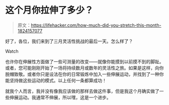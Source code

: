 # 这个月你拉伸了多少？

> 原文：<https://lifehacker.com/how-much-did-you-stretch-this-month-1824157077>

好了，各位，我们来到了三月灵活性挑战的最后一天。怎么样了？

Watch

也许你在伸展性方面做了一些可测量的改变——就像你能摸到以前摸不到的脚趾。或者，您可能刚刚开始了一场将持续数月或数年的灵活性之旅。如果是这样，向你脱帽致敬。或者你只是设法在你的日常锻炼中加入一些伸展运动，并找到了一种你能坚持做这些运动的模式。以上任何一条都算成功！

就我个人而言，我并没有像我应该做的那样去做这件事，但是我这个月确实做了一些伸展运动。我通常不伸展，所以嘿，这是一个进步。